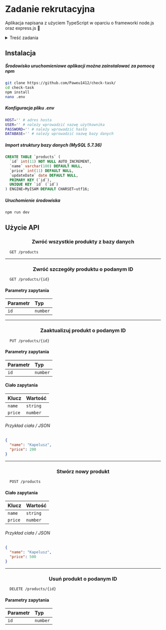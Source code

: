 
# Zadanie rekrutacyjna

Aplikacja napisana z użyciem TypeScript w oparciu o frameworki node.js oraz express.js 🙂

<details>
  <summary>Treść zadania</summary>
  
  1. Utwórz API w technologii Node.js przy użyciu dowolnego frameworka z
wykorzystaniem języka Typescript.<br>
  2. Wymagania projektu:<br>
    &nbsp;a. Obsługa następujących metod / routów:<br>
      &nbsp; &nbsp;• Lista produktów<br>
      &nbsp; &nbsp;• Szczegóły produktu<br>
      &nbsp; &nbsp;• Update produktu<br>
      &nbsp; &nbsp;• Utworzenie produktu<br>
      &nbsp; &nbsp;• Usunięcie produktu<br>
    b. Każda metoda powinna odpowiadać na odpowiedni typ zapytania http
    (GET, POST, PUT, DELETE).<br>
    c. Produkty powinny być zapisane w bazie danych (dowolna) lub pliku
    (dowolny format)<br>
    d. Aplikacja powinna być rozdzielona na warstwy - wzorzec do wyboru
    (kontroler / router powinien pełnić jedynie funkcje sterowania przepływem
    danych)<br>
    e. Encja produkt składa się z:<br>
      &nbsp; &nbsp;• Id<br>
      &nbsp; &nbsp;• Name<br>
      &nbsp; &nbsp;• Price<br>
      &nbsp; &nbsp;• UpdateDate<br>
    f. Wejściowe dane w aplikacji powinny być walidowane (w przypadku
    tworzenia produktu nazwa oraz cena jest wymagana, w przypadku
    aktualizacji dodatkowo ID jest wymagany, maksymalna długości nazwy to
    100 znaków)<br>
    g. Dodatkowo wszystkie serwisy i ew. repozytoria mogą być wstrzykiwane z
    kontenera IOC poprzez DI - zadanie opcjonalne.<br>
  3. Kod powinien być hostowany na platformie github.<br>
  4. Dostarczenie rozwiązania nastąpi poprzez przesłanie linku do projektu wraz z
  instrukcjami dotyczącymi uruchomienia.<br>
  5. Rozwiązanie powinno być testowalne z poziomu przeglądarki lub narzędzi typu
  Postman.<br>
  6. Kod powinien zawierać angielskie nazwy (zmienne, funkcje etc).<br>
  
</details>


## Instalacja

##### Środowisko uruchomieniowe aplikacji można zainstalować za pomocą npm

```bash 
git clone https://github.com/Paweu1412/check-task/
cd check-task
npm install
nano .env
```

##### Konfiguracja pliku .env

```bash
HOST='' # adres hosta
USER='' # należy wprowadzić nazwę użytkownika
PASSWORD='' # należy wprowadzić hasło
DATABASE='' # należy wprowadzić nazwę bazy danych
```

##### Import struktury bazy danych (MySQL 5.7.36)

```sql
CREATE TABLE `products` (
  `id` int(11) NOT NULL AUTO_INCREMENT,
  `name` varchar(100) DEFAULT NULL,
  `price` int(11) DEFAULT NULL,
  `updateDate` date DEFAULT NULL,
  PRIMARY KEY (`id`),
  UNIQUE KEY `id` (`id`)
) ENGINE=MyISAM DEFAULT CHARSET=utf16;
```

##### Uruchomienie środowiska

```bash
npm run dev
```


## Użycie API

<h3 align="center">Zwróć wszystkie produkty z bazy danych</h3>

```
  GET /products
```

---

<h3 align="center">Zwróć szczegóły produktu o podanym ID</h3>

```
  GET /products/{id}
```

#### Parametry zapytania
| Parametr  | Typ      |
| :-------- | :------- |
| `id`      | `number` | **wymagane**  |

---

<h3 align="center">Zaaktualizuj produkt o podanym ID</h3>

```
  PUT /products/{id}
```

#### Parametry zapytania
| Parametr  | Typ      |
| :-------- | :------- |
| `id`      | `number` | **wymagane**  |

#### Ciało zapytania
| Klucz     | Wartość  |
| :-------- | :------- |
| `name`    | `string` | **wymagane**  |
| `price`   | `number` | **wymagane**  |

###### Przykład ciała / JSON
```json
{
  "name": "Kapelusz",
  "price": 200
}
```

---

<h3 align="center">Stwórz nowy produkt</h3>

```
  POST /products
```
#### Ciało zapytania
| Klucz     | Wartość  |
| :-------- | :------- |
| `name`    | `string` | **wymagane**  |
| `price`   | `number` | **wymagane**  |

###### Przykład ciała / JSON
```json
{
  "name": "Kapelusz",
  "price": 500
}
```

---

<h3 align="center">Usuń produkt o podanym ID</h3>

```
  DELETE /products/{id}
```
#### Parametry zapytania
| Parametr  | Typ      |
| :-------- | :------- |
| `id`      | `number` | **wymagane**  |

